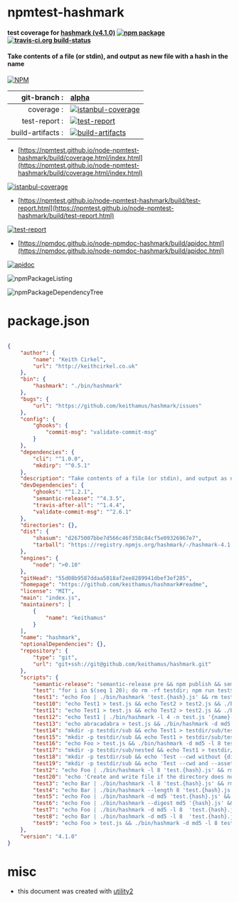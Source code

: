 # npmtest-hashmark

#### test coverage for  [hashmark (v4.1.0)](https://github.com/keithamus/hashmark#readme)  [![npm package](https://img.shields.io/npm/v/npmtest-hashmark.svg?style=flat-square)](https://www.npmjs.org/package/npmtest-hashmark) [![travis-ci.org build-status](https://api.travis-ci.org/npmtest/node-npmtest-hashmark.svg)](https://travis-ci.org/npmtest/node-npmtest-hashmark)

#### Take contents of a file (or stdin), and output as new file with a hash in the name

[![NPM](https://nodei.co/npm/hashmark.png?downloads=true&downloadRank=true&stars=true)](https://www.npmjs.com/package/hashmark)

| git-branch : | [alpha](https://github.com/npmtest/node-npmtest-hashmark/tree/alpha)|
|--:|:--|
| coverage : | [![istanbul-coverage](https://npmtest.github.io/node-npmtest-hashmark/build/coverage.badge.svg)](https://npmtest.github.io/node-npmtest-hashmark/build/coverage.html/index.html)|
| test-report : | [![test-report](https://npmtest.github.io/node-npmtest-hashmark/build/test-report.badge.svg)](https://npmtest.github.io/node-npmtest-hashmark/build/test-report.html)|
| build-artifacts : | [![build-artifacts](https://npmtest.github.io/node-npmtest-hashmark/glyphicons_144_folder_open.png)](https://github.com/npmtest/node-npmtest-hashmark/tree/gh-pages/build)|

- [https://npmtest.github.io/node-npmtest-hashmark/build/coverage.html/index.html](https://npmtest.github.io/node-npmtest-hashmark/build/coverage.html/index.html)

[![istanbul-coverage](https://npmtest.github.io/node-npmtest-hashmark/build/screenCapture.buildCi.browser.%252Ftmp%252Fbuild%252Fcoverage.lib.html.png)](https://npmtest.github.io/node-npmtest-hashmark/build/coverage.html/index.html)

- [https://npmtest.github.io/node-npmtest-hashmark/build/test-report.html](https://npmtest.github.io/node-npmtest-hashmark/build/test-report.html)

[![test-report](https://npmtest.github.io/node-npmtest-hashmark/build/screenCapture.buildCi.browser.%252Ftmp%252Fbuild%252Ftest-report.html.png)](https://npmtest.github.io/node-npmtest-hashmark/build/test-report.html)

- [https://npmdoc.github.io/node-npmdoc-hashmark/build/apidoc.html](https://npmdoc.github.io/node-npmdoc-hashmark/build/apidoc.html)

[![apidoc](https://npmdoc.github.io/node-npmdoc-hashmark/build/screenCapture.buildCi.browser.%252Ftmp%252Fbuild%252Fapidoc.html.png)](https://npmdoc.github.io/node-npmdoc-hashmark/build/apidoc.html)

![npmPackageListing](https://npmtest.github.io/node-npmtest-hashmark/build/screenCapture.npmPackageListing.svg)

![npmPackageDependencyTree](https://npmtest.github.io/node-npmtest-hashmark/build/screenCapture.npmPackageDependencyTree.svg)



# package.json

```json

{
    "author": {
        "name": "Keith Cirkel",
        "url": "http://keithcirkel.co.uk"
    },
    "bin": {
        "hashmark": "./bin/hashmark"
    },
    "bugs": {
        "url": "https://github.com/keithamus/hashmark/issues"
    },
    "config": {
        "ghooks": {
            "commit-msg": "validate-commit-msg"
        }
    },
    "dependencies": {
        "cli": "^1.0.0",
        "mkdirp": "^0.5.1"
    },
    "description": "Take contents of a file (or stdin), and output as new file with a hash in the name",
    "devDependencies": {
        "ghooks": "^1.2.1",
        "semantic-release": "^4.3.5",
        "travis-after-all": "^1.4.4",
        "validate-commit-msg": "^2.6.1"
    },
    "directories": {},
    "dist": {
        "shasum": "d2675007bbe7d566c46f358c84cf5e09326967e7",
        "tarball": "https://registry.npmjs.org/hashmark/-/hashmark-4.1.0.tgz"
    },
    "engines": {
        "node": ">0.10"
    },
    "gitHead": "55d08b9587ddaa5018af2ee8289941dbef3ef285",
    "homepage": "https://github.com/keithamus/hashmark#readme",
    "license": "MIT",
    "main": "index.js",
    "maintainers": [
        {
            "name": "keithamus"
        }
    ],
    "name": "hashmark",
    "optionalDependencies": {},
    "repository": {
        "type": "git",
        "url": "git+ssh://git@github.com/keithamus/hashmark.git"
    },
    "scripts": {
        "semantic-release": "semantic-release pre && npm publish && semantic-release post",
        "test": "for i in $(seq 1 20); do rm -rf testdir; npm run test$i; done",
        "test1": "echo Foo | ./bin/hashmark 'test.{hash}.js' && rm test.3eae1599bb7f187b86d6427942d172ba8dd7ee5962aab03e0839ad9d59c37eb0.js",
        "test10": "echo Test1 > test.js && echo Test2 > test2.js && ./bin/hashmark -d md5 -l 4 'test*.js' '{name}-{hash}{ext}' && rm test.js test2.js test-fa02.js test2-856b.js",
        "test11": "echo Test1 > test.js && echo Test2 > test2.js && ./bin/hashmark -l 4 'test*.js' '{name}-{hash}{ext}' -m testmap.json && rm test.js test2.js test-7e5e.js test2-1a65.js testmap.json",
        "test12": "echo Test1 | ./bin/hashmark -l 4 -n test.js '{name}-{hash}{ext}' && rm test-7e5e.js",
        "test13": "echo abracadabra > test.js && ./bin/hashmark -d md5 -l 8 -r test.js '{name}-{hash}{ext}' && test ! -f test.js && rm test-97640ef5.js",
        "test14": "mkdir -p testdir/sub && echo Test1 > testdir/sub/test.js && echo Test2 > test2.js && ./bin/hashmark -d md5 -l 4 'testdir/**/*.js' 'test*.js' '{name}-{hash}{ext}' && rm testdir/sub/test.js test2.js test-fa02.js test2-856b.js && rmdir -p testdir/sub",
        "test15": "mkdir -p testdir/sub && echo Test1 > testdir/sub/test.js && echo Test2 > testdir/sub/test2.js && ./bin/hashmark -d md5 -l 4 --cwd 'testdir' 'sub/*.js' '{dir}/{name}-{hash}{ext}' && rm testdir/sub/test.js testdir/sub/test2.js testdir/sub/test-fa02.js testdir/sub/test2-856b.js && rmdir -p testdir/sub",
        "test16": "echo Foo > test.js && ./bin/hashmark -d md5 -l 8 test.js '{hash}-{base}' && rm test.js cbd8f798-test.js",
        "test17": "mkdir -p testdir/sub/nested && echo Test1 > testdir/sub/test.js && echo Test2 > testdir/sub/test2.js && ./bin/hashmark -d md5 -l 4 --cwd 'testdir' 'sub/*' '{dir}/{name}-{hash}{ext}' && rm testdir/sub/test.js testdir/sub/test2.js testdir/sub/test-fa02.js testdir/sub/test2-856b.js && rmdir -p testdir/sub/nested",
        "test18": "mkdir -p testdir/sub && echo 'Test --cwd without {dir} in pattern' > testdir/sub/test.js && echo Test2 > testdir/sub/test2.js && ./bin/hashmark -d md5 -l 4 --cwd 'testdir/sub' '*' '{name}-{hash}{ext}' && rm testdir/sub/test.js testdir/sub/test2.js testdir/sub/test-84c5.js testdir/sub/test2-856b.js && rmdir -p testdir/sub",
        "test19": "mkdir -p testdir/sub && echo 'Test --cwd and --asset-map' > testdir/sub/test.js && ./bin/hashmark -l 4 --cwd 'testdir/sub' --asset-map assets.json '*' '{name}-{hash}{ext}' && (grep -e '\"test\\.js\":\\s*\"test-7068.js\"' testdir/sub/assets.json || (echo '\nWrong content in asset-map file' 1>&2; exit 1)) && rm testdir/sub/assets.json && rm -rf testdir",
        "test2": "echo Foo | ./bin/hashmark -l 8 'test.{hash}.js' && rm test.3eae1599.js",
        "test20": "echo 'Create and write file if the directory does not exist' | ./bin/hashmark 'newtestdir/newtestsubdir/test.{hash}.js' && rm -rf newtestdir",
        "test3": "echo Bar | ./bin/hashmark -l 8 'test.{hash}.js' && rm test.842c8886.js",
        "test4": "echo Bar | ./bin/hashmark --length 8 'test.{hash}.js' && rm test.842c8886.js",
        "test5": "echo Foo | ./bin/hashmark -d md5 'test.{hash}.js' && rm test.cbd8f7984c654c25512e3d9241ae569f.js",
        "test6": "echo Foo | ./bin/hashmark --digest md5 '{hash}.js' && rm cbd8f7984c654c25512e3d9241ae569f.js",
        "test7": "echo Foo | ./bin/hashmark -d md5 -l 8  'test.{hash}.js' && rm test.cbd8f798.js",
        "test8": "echo Bar | ./bin/hashmark -d md5 -l 8  'test.{hash}.js' && rm test.962d3beb.js",
        "test9": "echo Foo > test.js && ./bin/hashmark -d md5 -l 8 test.js 'test.{hash}' && rm test.js test.cbd8f798"
    },
    "version": "4.1.0"
}
```



# misc
- this document was created with [utility2](https://github.com/kaizhu256/node-utility2)
